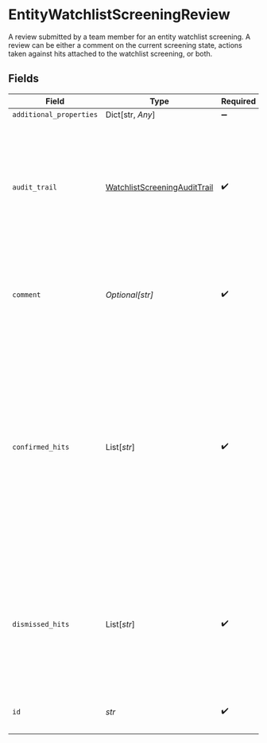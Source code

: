 # EntityWatchlistScreeningReview

A review submitted by a team member for an entity watchlist screening. A review can be either a comment on the current screening state, actions taken
against hits attached to the watchlist screening, or both.


## Fields

| Field                                                                                                                                                                                               | Type                                                                                                                                                                                                | Required                                                                                                                                                                                            | Description                                                                                                                                                                                         | Example                                                                                                                                                                                             |
| --------------------------------------------------------------------------------------------------------------------------------------------------------------------------------------------------- | --------------------------------------------------------------------------------------------------------------------------------------------------------------------------------------------------- | --------------------------------------------------------------------------------------------------------------------------------------------------------------------------------------------------- | --------------------------------------------------------------------------------------------------------------------------------------------------------------------------------------------------- | --------------------------------------------------------------------------------------------------------------------------------------------------------------------------------------------------- |
| `additional_properties`                                                                                                                                                                             | Dict[str, *Any*]                                                                                                                                                                                    | :heavy_minus_sign:                                                                                                                                                                                  | N/A                                                                                                                                                                                                 |                                                                                                                                                                                                     |
| `audit_trail`                                                                                                                                                                                       | [WatchlistScreeningAuditTrail](../../models/shared/watchlistscreeningaudittrail.md)                                                                                                                 | :heavy_check_mark:                                                                                                                                                                                  | Information about the last change made to the parent object specifying what caused the change as well as when it occurred.                                                                          |                                                                                                                                                                                                     |
| `comment`                                                                                                                                                                                           | *Optional[str]*                                                                                                                                                                                     | :heavy_check_mark:                                                                                                                                                                                  | A comment submitted by a team member as part of reviewing a watchlist screening.                                                                                                                    | These look like legitimate matches, rejecting the customer.                                                                                                                                         |
| `confirmed_hits`                                                                                                                                                                                    | List[*str*]                                                                                                                                                                                         | :heavy_check_mark:                                                                                                                                                                                  | Hits marked as a true positive after thorough manual review. These hits will never recur or be updated once dismissed. In most cases, confirmed hits indicate that the customer should be rejected. |                                                                                                                                                                                                     |
| `dismissed_hits`                                                                                                                                                                                    | List[*str*]                                                                                                                                                                                         | :heavy_check_mark:                                                                                                                                                                                  | Hits marked as a false positive after thorough manual review. These hits will never recur or be updated once dismissed.                                                                             |                                                                                                                                                                                                     |
| `id`                                                                                                                                                                                                | *str*                                                                                                                                                                                               | :heavy_check_mark:                                                                                                                                                                                  | ID of the associated entity review.                                                                                                                                                                 | entrev_aCLNRxK3UVzn2r                                                                                                                                                                               |